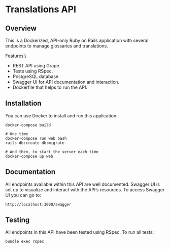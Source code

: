 # Translations API

## Overview
This is a Dockerized, API-only Ruby on Rails application with several endpoints to manage glossaries and translations.

Features:\
- REST API using Grape.
- Tests using RSpec.
- PostgreSQL database.
- Swagger UI for API documentation and interaction.
- Dockerfile that helps to run the API.

## Installation
You can use Docker to install and run this application:

```
docker-compose build

# One time
docker-compose run web bash
rails db:create db:migrate

# And then, to start the server each time
docker-compose up web
```

## Documentation
All endpoints available within this API are well documented.
Swagger UI is set up to visualize and interact with the API’s resources. To access Swagger UI you can go to:

```
http://localhost:3000/swagger
```

## Testing
All endpoints in this API have been tested using RSpec. To run all tests:

```
bundle exec rspec
```